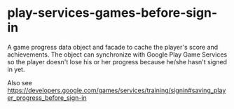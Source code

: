 # play-services-games-before-sign-in
A game progress data object and facade to cache the player's score and achievements. The object can synchronize with Google Play Game Services so the player doesn't lose his or her progress because he/she hasn't signed in yet.

Also see https://developers.google.com/games/services/training/signin#saving_player_progress_before_sign-in
